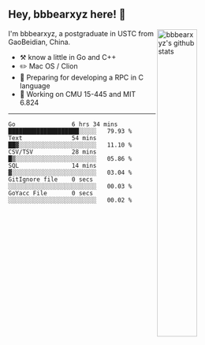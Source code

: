 ## Hey, bbbearxyz here! :wave:

<img align="right" alt="bbbearxyz's github stats" width="40%" src="https://github-readme-stats.vercel.app/api?username=bbbearxyz&show_icons=true">

I'm bbbearxyz, a postgraduate in USTC from GaoBeidian, China.

-   :hammer_and_pick:    know a little in Go and C++
-   :pencil2: Mac OS / Clion
-   :seedling: Preparing for developing a RPC in C language 
-   :thinking: Working on CMU 15-445 and MIT 6.824
---
<!--START_SECTION:waka-->

```text
Go                6 hrs 34 mins   ████████████████████░░░░░   79.93 %
Text              54 mins         ██▓░░░░░░░░░░░░░░░░░░░░░░   11.10 %
CSV/TSV           28 mins         █▒░░░░░░░░░░░░░░░░░░░░░░░   05.86 %
SQL               14 mins         ▓░░░░░░░░░░░░░░░░░░░░░░░░   03.04 %
GitIgnore file    0 secs          ░░░░░░░░░░░░░░░░░░░░░░░░░   00.03 %
GoYacc File       0 secs          ░░░░░░░░░░░░░░░░░░░░░░░░░   00.02 %
```

<!--END_SECTION:waka-->
